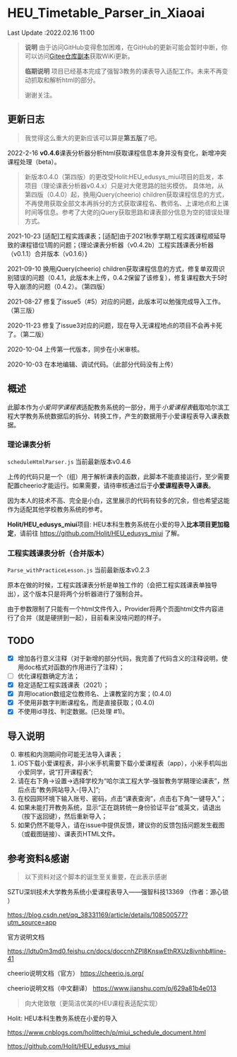 # HEU_Timetable_Parser_in_Xiaoai
Last Update :2022.02.16 11:00

> **说明** 由于访问GitHub变得愈加困难，在GitHub的更新可能会暂时中断，你可以访问[Gitee仓库副本](https://gitee.com/opaqueglass/HEU_Timetable_Parser)获取WiKi更新。
> 
> **临期说明** 项目已经基本完成了强智3教务的课表导入适配工作。未来不再变动抓取和解析html的部分。
>
>谢谢关注。

## 更新日志

> 我觉得这么重大的更新应该可以算是**第五版**了吧。

2022-2-16 **v0.4.6**课表分析器分析html获取课程信息本身并没有变化，新增冲突课程处理（beta）。

> 新版本0.4.0（第四版）的更改受Holit:HEU_edusys_miui项目的启发，本项目（理论课表分析器v0.4.x）只是对大佬思路的拙劣模仿。
> 具体地，从第四版（0.4.0）起，换用jQuery(cheerio) children获取课程信息的方式，不再使用获取全部文本再拆分的方式获取课程名、教师名、上课地点和上课时间等信息。参考了大佬的jQuery获取思路和课表部分信息为空的错误处理方式。

2021-10-23 \[适配\]工程实践课表；\[适配\]由于2021秋季学期工程实践课程顺延导致的课程错位1周的问题；{理论课表分析器（v0.4.2b）工程实践课表分析器（v0.1.1）合并版本（v0.1.6）}

2021-09-10 换用jQuery(cheerio) children获取课程信息的方式，修复单双周识别错误的问题（0.4.1，此版本未上传，0.4.2保留了该修复），修复课程数大于5时导入崩溃的问题（0.4.2）。（第四版）

2021-08-27 修复了issue5（#5）对应的问题，此版本可以勉强完成导入工作。（第三版）

2020-11-23 修复了issue3对应的问题，现在导入无课程地点的项目不会再卡死了。（第二版）

2020-10-04 上传第一代版本，同步在小米审核。

2020-10-03 在本地编辑、调试代码。（此部分代码没有上传）

## 概述

此脚本作为*小爱同学课程表*适配教务系统的一部分，用于*小爱课程表*截取哈尔滨工程大学教务系统数据后的拆分、转换工作，产生的数据用于小爱课程表导入课表数据。

### 理论课表分析

`scheduleHtmlParser.js` 当前最新版本v0.4.6

上传的代码只是一个（组）用于解析课表的函数，此脚本不能直接运行，至少需要配置cheerio才能运行。如果需要，请待审核通过后于**小爱课程表导入课表**。

因为本人的技术不高、完全是小白，这里展示的代码有较多的冗余，但也希望这能作为适配其他学校教务系统的参考。

**Holit/HEU_edusys_miui**项目: HEU本科生教务系统在小爱的导入**比本项目更加稳定**，请前往
https://github.com/Holit/HEU_edusys_miui
了解。

### 工程实践课表分析（合并版本）

`Parse_withPracticeLesson.js` 当前最新版本v0.2.3

原本在做的时候，工程实践课表分析是单独工作的（会把工程实践课表单独导出），这个版本只是将两个分析器进行了强制合并。

由于参数限制了只能有一个html文件传入，Provider将两个页面html文件内容进行了合并（就是硬拼到一起），目前看来没啥问题的样子。

## TODO

- [x] 增加各行意义注释（对于新增的部分代码，我完善了代码含义的注释说明，使用doc格式对函数的作用进行了注释）；
- [ ] 优化课程数确定方法；
- [x] 稳定适配工程实践课表（2021）；
- [x] 弃用location数组定位教师名、上课教室的方案；(0.4.0)
- [x] 不使用非数字判断课程名，而是直接获取；(0.4.0)
- [x] 不使用id寻找、判定数据。(已处理 #1)。

## 导入说明

0. 审核和内测期间你可能无法导入课表；
1. iOS下载小爱课程表，非小米手机需要下载小爱课程表（app），小米手机叫出小爱同学，说“打开课程表”;
2. 请在右下角->设置->选择学校为“哈尔滨工程大学-强智教务学期理论课表”，然后点击“教务网站导入-\[导入\]”;
3. 在校园网环境下输入账号、密码，点击“课表查询”，点击右下角“一键导入”；
4. 如果未能打开教务系统，显示“正在跳转统一身份验证平台”或英文，请退出（按下返回键），然后重新导入；
5. 如果仍然不能导入，请在issue中提供反馈，建议你的反馈包括问题发生截图（或截图链接）、课表页HTML文件。

## 参考资料&感谢
> 以下资料对这个脚本的诞生至关重要，在此表示感谢

SZTU深圳技术大学教务系统小爱课程表导入——强智科技13369 （作者：源心锁  ）

https://blog.csdn.net/qq_38331169/article/details/108500577?utm_source=app

官方说明文档

https://ldtu0m3md0.feishu.cn/docs/doccnhZPl8KnswEthRXUz8ivnhb#line-41

cheerio说明文档（官方）
https://cheerio.js.org/

cheerio说明文档（中文翻译）
https://www.jianshu.com/p/629a81b4e013

> 向大佬致敬（更简洁优美的HEU课程表适配实现）

Holit: HEU本科生教务系统在小爱的导入

https://www.cnblogs.com/holittech/p/miui_schedule_document.html

https://github.com/Holit/HEU_edusys_miui
